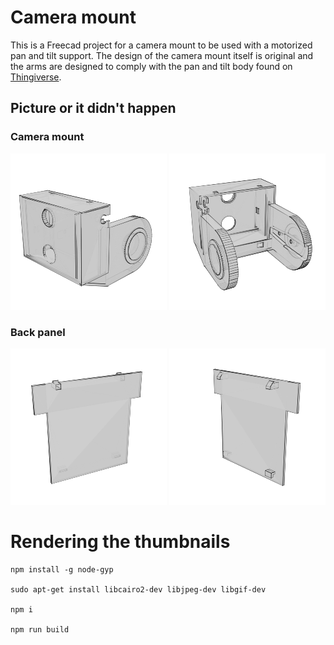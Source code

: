 # Camera mount

This is a Freecad project for a camera mount to be used with a motorized pan and tilt support. The design of the camera mount itself is original and the arms are designed to comply with the pan and tilt body found on [Thingiverse](https://www.thingiverse.com/thing:1799905).


## Picture or it didn't happen

### Camera mount

<img src="https://github.com/lud77/camera-mount/blob/master/dist/thumbs/mount-side.png" alt="Camera mount - Side view" width="250" height="250"> <img src="https://github.com/lud77/camera-mount/blob/master/dist/thumbs/mount-back.png" alt="Camera mount - Back view" width="250" height="250">

### Back panel

<img src="https://github.com/lud77/camera-mount/blob/master/dist/thumbs/panel-front.png" alt="Back panel - front view" width="250" height="250"> <img src="https://github.com/lud77/camera-mount/blob/master/dist/thumbs/panel-back.png" alt="Back panel - back view" width="250" height="250">


# Rendering the thumbnails

    npm install -g node-gyp

    sudo apt-get install libcairo2-dev libjpeg-dev libgif-dev

    npm i

    npm run build
